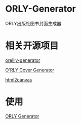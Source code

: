 # ORLY-Generator
ORLY出版社图书封面生成器

# 相关开源项目
[oreilly-generator](https://github.com/jinwyp/oreilly-generator)

[O'RLY Cover Generator](https://github.com/nanmu42/orly)

[html2canvas](https://github.com/niklasvh/html2canvas)

# 使用
[ORLY Generator](https://ringotc.github.io/orly/)
